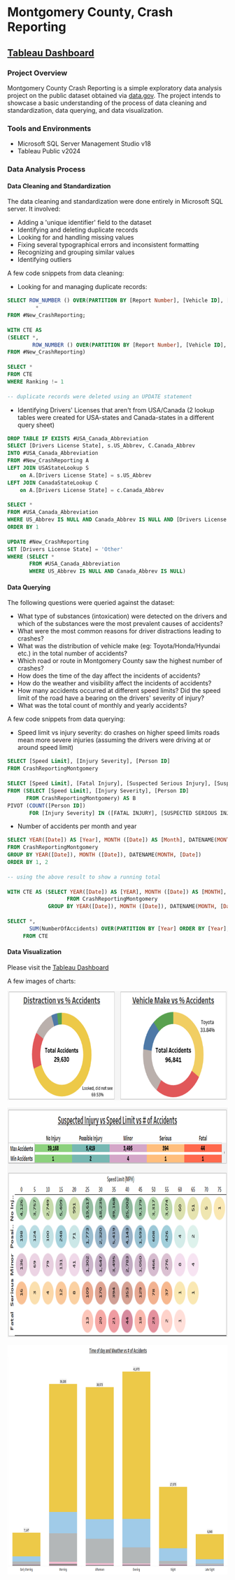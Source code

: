 # Montgomery County, Crash Reporting

## [Tableau Dashboard](https://public.tableau.com/app/profile/shreya.thacker6577/viz/MontgomeryCountyMarylandCrashReporting/Dashboard3)

### Project Overview
Montgomery County Crash Reporting is a simple exploratory data analysis project on the public dataset obtained via [data.gov](https://catalog.data.gov/dataset/crash-reporting-drivers-data).
The project intends to showcase a basic understanding of the process of data cleaning and standardization, data querying, and data visualization.

### Tools and Environments
- Microsoft SQL Server Management Studio v18
- Tableau Public v2024

### Data Analysis Process
  #### Data Cleaning and Standardization
  The data cleaning and standardization were done entirely in Microsoft SQL server. It involved:
  - Adding a 'unique identifier' field to the dataset 
  - Identifying and deleting duplicate records
  - Looking for and handling missing values
  - Fixing several typographical errors and inconsistent formatting
  - Recognizing and grouping similar values
  - Identifying outliers

A few code snippets from data cleaning:
- Looking for and managing duplicate records:
``` SQL
SELECT ROW_NUMBER () OVER(PARTITION BY [Report Number], [Vehicle ID], [Person ID] ORDER BY [Report Number]) AS Ranking,
	     *
FROM #New_CrashReporting;

WITH CTE AS 
(SELECT *,
        ROW_NUMBER () OVER(PARTITION BY [Report Number], [Vehicle ID], [Person ID] ORDER BY [Report Number]) AS Ranking
FROM #New_CrashReporting)

SELECT *
FROM CTE
WHERE Ranking != 1

-- duplicate records were deleted using an UPDATE statement
```
- Identifying Drivers' Licenses that aren't from USA/Canada (2 lookup tables were created for USA-states and Canada-states in a different query sheet)
```SQL
DROP TABLE IF EXISTS #USA_Canada_Abbreviation
SELECT [Drivers License State], s.US_Abbrev, C.Canada_Abbrev
INTO #USA_Canada_Abbreviation
FROM #New_CrashReporting A 
LEFT JOIN USAStateLookup S
	on A.[Drivers License State] = s.US_Abbrev
LEFT JOIN CanadaStateLookup C
	on A.[Drivers License State] = c.Canada_Abbrev

SELECT *
FROM #USA_Canada_Abbreviation
WHERE US_Abbrev IS NULL AND Canada_Abbrev IS NULL AND [Drivers License State] IS NOT NULL
ORDER BY 1

UPDATE #New_CrashReporting
SET [Drivers License State] = 'Other'
WHERE (SELECT * 
       FROM #USA_Canada_Abbreviation
       WHERE US_Abbrev IS NULL AND Canada_Abbrev IS NULL)
```


  #### Data Querying
  The following questions were queried against the dataset:
  - What type of substances (intoxication) were detected on the drivers and which of the substances were the most prevalent causes of accidents?
  - What were the most common reasons for driver distractions leading to crashes?
  - What was the distribution of vehicle make (eg: Toyota/Honda/Hyundai etc.) in the total number of accidents?
  - Which road or route in Montgomery County saw the highest number of crashes?
  - How does the time of the day affect the incidents of accidents?
  - How do the weather and visibility affect the incidents of accidents?
  - How many accidents occurred at different speed limits? Did the speed limit of the road have a bearing on the drivers' severity of injury?
  - What was the total count of monthly and yearly accidents?

A few code snippets from data querying:
- Speed limit vs injury severity: do crashes on higher speed limits roads mean more severe injuries (assuming the drivers were driving at or around speed limit)
```SQL
SELECT [Speed Limit], [Injury Severity], [Person ID]
FROM CrashReportingMontgomery

SELECT [Speed Limit], [Fatal Injury], [Suspected Serious Injury], [Suspected Minor Injury], [Possible Injury], [No Apparent Injury]
FROM (SELECT [Speed Limit], [Injury Severity], [Person ID] 
      FROM CrashReportingMontgomery) AS B
PIVOT (COUNT([Person ID])
       FOR [Injury Severity] IN ([FATAL INJURY], [SUSPECTED SERIOUS INJURY], [SUSPECTED MINOR INJURY], [POSSIBLE INJURY], [NO APPARENT INJURY])) as A
```
- Number of accidents per month and year
```SQL
SELECT YEAR([Date]) AS [Year], MONTH ([Date]) AS [Month], DATENAME(MONTH, [Date]) AS [Month Name], COUNT([Report Number]) AS NumberOfAccidents
FROM CrashReportingMontgomery
GROUP BY YEAR([Date]), MONTH ([Date]), DATENAME(MONTH, [Date])
ORDER BY 1, 2

-- using the above result to show a running total 

WITH CTE AS (SELECT YEAR([Date]) AS [YEAR], MONTH ([Date]) AS [MONTH], DATENAME(MONTH, [Date]) AS [Month Name], COUNT([Report Number]) AS NumberOfAccidents
			       FROM CrashReportingMontgomery
             GROUP BY YEAR([Date]), MONTH ([Date]), DATENAME(MONTH, [Date]))

SELECT *,
       SUM(NumberOfAccidents) OVER(PARTITION BY [Year] ORDER BY [Year], [Month]) AS [Running Total of Accidents per Year]
     FROM CTE
```

#### Data Visualization
Please visit the [Tableau Dashboard](https://public.tableau.com/app/profile/shreya.thacker6577/viz/MontgomeryCountyMarylandCrashReporting/Dashboard3)

A few images of charts:

<p align="center">
  <img width="700" height="250" src="https://github.com/ShreyaThacker/Montgomery-County-Crash-Reporting/blob/main/donut.png">
</p>

<p align="center">
  <img width="1000" height="525" src="https://github.com/ShreyaThacker/Montgomery-County-Crash-Reporting/blob/main/speed%20limit.png">
</p>

<p align="center">
  <img width="1000" height="525" src="https://github.com/ShreyaThacker/Montgomery-County-Crash-Reporting/blob/main/time%20of%20day%20and%20weather.png">
</p>
